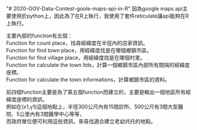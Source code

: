 "# 2020-GOV-Data-Contest-goole-maps-api-in-R" 
因為google maps api主要使用於python上，因此為了在R上執行，我使用了套件reticulate讓api能夠在R上執行。  

主要內部的function有五個：    
Function for count place，找尋經緯度在半徑內的店家資訊。  
Function for find town place，用經緯度找是在哪個鄉鎮市區。  
Function for find village place，用經緯度找是在哪個村里。  
Function for calculate the town ltds，計算一個鄉鎮市區內部所有間隔的經緯度座標。  
Function for calculate the town informations，計算鄉鎮市區的資料。  

前四個function主要是為了第五個function而建立的，主要是輸出一個地區所有經緯度座標的資訊。  
例如在(x1,y1)這個地點上，半徑300公尺內有15間診所、500公尺有3間大型醫院、5公里內有3間醫學中心等等，  
而政府單位便可利用這些資訊，來尋找適合建立老幼共托的地點。  

